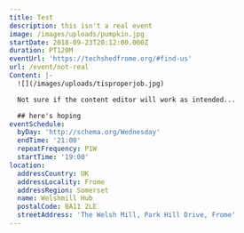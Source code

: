 ```yaml
---
title: Test
description: this isn't a real event
image: /images/uploads/pumpkin.jpg
startDate: 2018-09-23T20:12:00.000Z
duration: PT120M
eventUrl: 'https://techshedfrome.org/#find-us'
url: /event/not-real
Content: |-
  ![](/images/uploads/tisproperjob.jpg)

  Not sure if the content editor will work as intended...

  ## here's hoping
eventSchedule:
  byDay: 'http://schema.org/Wednesday'
  endTime: '21:00'
  repeatFrequency: P1W
  startTime: '19:00'
location:
  addressCountry: UK
  addressLocality: Frome
  addressRegion: Somerset
  name: Welshmill Hub
  postalCode: BA11 2LE
  streetAddress: 'The Welsh Mill, Park Hill Drive, Frome'
---
```


